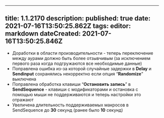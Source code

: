 
---
title: 1.1.2170
description: 
published: true
date: 2021-07-16T13:50:25.862Z
tags: 
editor: markdown
dateCreated: 2021-07-16T13:50:25.846Z
---		
		
- Доработки в области производительности - теперь переключение между аурами должно быть более отзывчивым (за исключением первого раза когда подгружаются все необходимые данные)
- Поправлена ошибка из-за которой случайные задержки в **Delay** и **Sendinput** сохранялись некорректно если опция “**Randomize**” выключена
- Поправлена обработка клавиши “**Остановить запись**” в **SendSequence** - клавиши с модификаторами и остановка с помощью мыши не поддерживаются и теперь настройки это отражают
- Увеличена длительность поддерживаемых макросов в SendSequence до **30** секунд (ранее было **10** секунд)